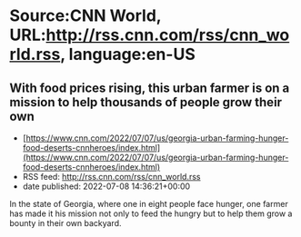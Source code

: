 # Source:CNN World, URL:http://rss.cnn.com/rss/cnn_world.rss, language:en-US

## With food prices rising, this urban farmer is on a mission to help thousands of people grow their own
 - [https://www.cnn.com/2022/07/07/us/georgia-urban-farming-hunger-food-deserts-cnnheroes/index.html](https://www.cnn.com/2022/07/07/us/georgia-urban-farming-hunger-food-deserts-cnnheroes/index.html)
 - RSS feed: http://rss.cnn.com/rss/cnn_world.rss
 - date published: 2022-07-08 14:36:21+00:00

In the state of Georgia, where one in eight people face hunger, one farmer has made it his mission not only to feed the hungry but to help them grow a bounty in their own backyard.

